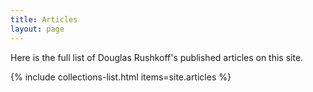```yaml
---
title: Articles
layout: page
---
```

Here is the full list of Douglas Rushkoff's published articles on this site.

{% include collections-list.html items=site.articles %}
